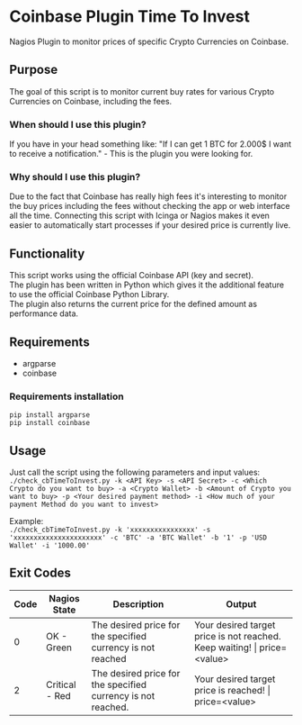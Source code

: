 # Coinbase Plugin Time To Invest
Nagios Plugin to monitor prices of specific Crypto Currencies on Coinbase.

## Purpose
The goal of this script is to monitor current buy rates for various Crypto Currencies on Coinbase, including the fees.
### When should I use this plugin?
If you have in your head something like: "If I can get 1 BTC for 2.000$ I want to receive a notification." - This is the plugin you were looking for.
### Why should I use this plugin?
Due to the fact that Coinbase has really high fees it's interesting to monitor the buy prices including the fees without checking the app or web interface all the time.
Connecting this script with Icinga or Nagios makes it even easier to automatically start processes if your desired price is currently live.

## Functionality
This script works using the official Coinbase API (key and secret).  
The plugin has been written in Python which gives it the additional feature to use the official Coinbase Python Library.  
The plugin also returns the current price for the defined amount as performance data.

## Requirements
* argparse
* coinbase
### Requirements installation
`pip install argparse`  
`pip install coinbase` 

## Usage
Just call the script using the following parameters and input values:  
`./check_cbTimeToInvest.py -k <API Key> -s <API Secret> -c <Which Crypto do you want to buy> -a <Crypto Wallet> -b <Amount of Crypto you want to buy> -p <Your desired payment method> -i <How much of your payment Method do you want to invest>`

Example:  
`./check_cbTimeToInvest.py -k 'xxxxxxxxxxxxxxxx' -s 'xxxxxxxxxxxxxxxxxxxxxx' -c 'BTC' -a 'BTC Wallet' -b '1' -p 'USD Wallet' -i '1000.00'`

## Exit Codes
|Code|Nagios State|Description|Output|
|---|---|---|---|
|0|OK - Green|The desired price for the specified currency is not reached|Your desired target price is not reached. Keep waiting! \| price=\<value\>|
|2|Critical - Red|The desired price for the specified currency is not reached.|Your desired target price is reached! \| price=\<value\> |
